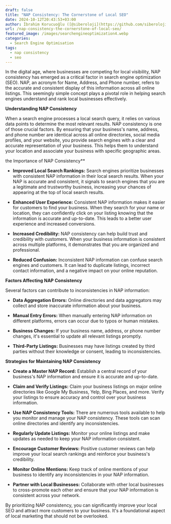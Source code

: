 ```yaml
---
draft: false
title: "NAP Consistency: The Cornerstone of Local SEO"
date: 2024-10-12T20:43:53+03:00
author: İbrahim Korucuoğlu ([@siberoloji](https://github.com/siberoloji))
url: /nap-consistency-the-cornerstone-of-local-seo/
featured_image: /images/searchengineoptimization4.webp
categories:
  - Search Engine Optimisation
tags:
  - nap consistency
  - seo
---
```



In the digital age, where businesses are competing for local visibility, NAP consistency has emerged as a critical factor in search engine optimization (SEO). NAP, an acronym for Name, Address, and Phone number, refers to the accurate and consistent display of this information across all online listings. This seemingly simple concept plays a pivotal role in helping search engines understand and rank local businesses effectively.



**Understanding NAP Consistency**



When a search engine processes a local search query, it relies on various data points to determine the most relevant results. NAP consistency is one of those crucial factors. By ensuring that your business's name, address, and phone number are identical across all online directories, social media profiles, and your website, you provide search engines with a clear and accurate representation of your business. This helps them to understand your location and associate your business with specific geographic areas.



the Importance of NAP Consistency**


* **Improved Local Search Rankings:** Search engines prioritize businesses with consistent NAP information in their local search results. When your NAP is accurate and consistent, it signals to search engines that you are a legitimate and trustworthy business, increasing your chances of appearing at the top of local search results.

* **Enhanced User Experience:** Consistent NAP information makes it easier for customers to find your business. When they search for your name or location, they can confidently click on your listing knowing that the information is accurate and up-to-date. This leads to a better user experience and increased conversions.

* **Increased Credibility:** NAP consistency can help build trust and credibility with customers. When your business information is consistent across multiple platforms, it demonstrates that you are organized and professional.

* **Reduced Confusion:** Inconsistent NAP information can confuse search engines and customers. It can lead to duplicate listings, incorrect contact information, and a negative impact on your online reputation.




**Factors Affecting NAP Consistency**



Several factors can contribute to inconsistencies in NAP information:


* **Data Aggregation Errors:** Online directories and data aggregators may collect and store inaccurate information about your business.

* **Manual Entry Errors:** When manually entering NAP information on different platforms, errors can occur due to typos or human mistakes.

* **Business Changes:** If your business name, address, or phone number changes, it's essential to update all relevant listings promptly.

* **Third-Party Listings:** Businesses may have listings created by third parties without their knowledge or consent, leading to inconsistencies.




**Strategies for Maintaining NAP Consistency**


* **Create a Master NAP Record:** Establish a central record of your business's NAP information and ensure it is accurate and up-to-date.

* **Claim and Verify Listings:** Claim your business listings on major online directories like Google My Business, Yelp, Bing Places, and more. Verify your listings to ensure accuracy and control over your business information.

* **Use NAP Consistency Tools:** There are numerous tools available to help you monitor and manage your NAP consistency. These tools can scan online directories and identify any inconsistencies.

* **Regularly Update Listings:** Monitor your online listings and make updates as needed to keep your NAP information consistent.

* **Encourage Customer Reviews:** Positive customer reviews can help improve your local search rankings and reinforce your business's credibility.

* **Monitor Online Mentions:** Keep track of online mentions of your business to identify any inconsistencies in your NAP information.

* **Partner with Local Businesses:** Collaborate with other local businesses to cross-promote each other and ensure that your NAP information is consistent across your network.




By prioritizing NAP consistency, you can significantly improve your local SEO and attract more customers to your business. It's a foundational aspect of local marketing that should not be overlooked.
